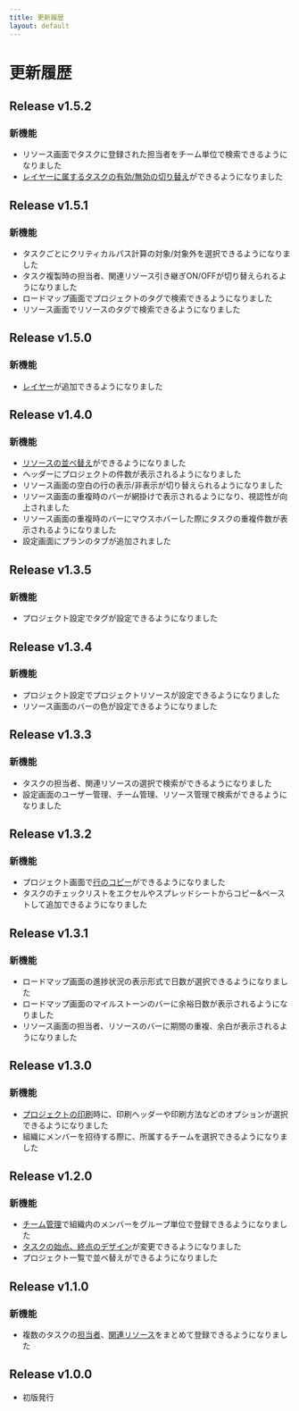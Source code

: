 ```yaml
---
title: 更新履歴
layout: default
---
```


# 更新履歴

<!-- All notable user-facing changes to this project are documented in this file. -->

## Release v1.5.2

### 新機能
- リソース画面でタスクに登録された担当者をチーム単位で検索できるようになりました
- [レイヤーに属するタスクの有効/無効の切り替え](/projects/layer/#レイヤーに属するタスクの有効無効の切り替え)ができるようになりました

## Release v1.5.1

### 新機能
- タスクごとにクリティカルパス計算の対象/対象外を選択できるようになりました
- タスク複製時の担当者、関連リソース引き継ぎON/OFFが切り替えられるようになりました
- ロードマップ画面でプロジェクトのタグで検索できるようになりました
- リソース画面でリソースのタグで検索できるようになりました

## Release v1.5.0

### 新機能
- [レイヤー](/projects/layer/)が追加できるようになりました

## Release v1.4.0

### 新機能
- [リソースの並べ替え](/settings/resources/#リソースの並べ替えをする)ができるようになりました
- ヘッダーにプロジェクトの件数が表示されるようになりました
- リソース画面の空白の行の表示/非表示が切り替えられるようになりました
- リソース画面の重複時のバーが網掛けで表示されるようになり、視認性が向上されました
- リソース画面の重複時のバーにマウスホバーした際にタスクの重複件数が表示されるようになりました
- 設定画面にプランのタブが追加されました

## Release v1.3.5

### 新機能
- プロジェクト設定でタグが設定できるようになりました

## Release v1.3.4

### 新機能
- プロジェクト設定でプロジェクトリソースが設定できるようになりました
- リソース画面のバーの色が設定できるようになりました

## Release v1.3.3

### 新機能
- タスクの担当者、関連リソースの選択で検索ができるようになりました
- 設定画面のユーザー管理、チーム管理、リソース管理で検索ができるようになりました

## Release v1.3.2

### 新機能
- プロジェクト画面で[行のコピー](/projects/row-header#行のコピー)ができるようになりました
- タスクのチェックリストをエクセルやスプレッドシートからコピー&ペーストして追加できるようになりました

## Release v1.3.1

### 新機能
- ロードマップ画面の進捗状況の表示形式で日数が選択できるようになりました
- ロードマップ画面のマイルストーンのバーに余裕日数が表示されるようになりました
- リソース画面の担当者、リソースのバーに期間の重複、余白が表示されるようになりました

## Release v1.3.0

### 新機能
- [プロジェクトの印刷](/projects/manage-project/#プロジェクトを印刷する)時に、印刷ヘッダーや印刷方法などのオプションが選択できるようになりました
- 組織にメンバーを招待する際に、所属するチームを選択できるようになりました

## Release v1.2.0

### 新機能
- [チーム管理](/settings/teams/)で組織内のメンバーをグループ単位で登録できるようになりました
- [タスクの始点、終点のデザイン](/projects/task/change-head-design)が変更できるようになりました
- プロジェクト一覧で並べ替えができるようになりました

## Release v1.1.0

### 新機能
- 複数のタスクの[担当者](/projects/task/assign-users#複数のタスクの担当者をまとめてアサインアサイン解除する)、[関連リソース](/projects/task/assign-resources#複数のタスクのリソースをまとめて関連付け関連付けを解除する)をまとめて登録できるようになりました

## Release v1.0.0

- 初版発行